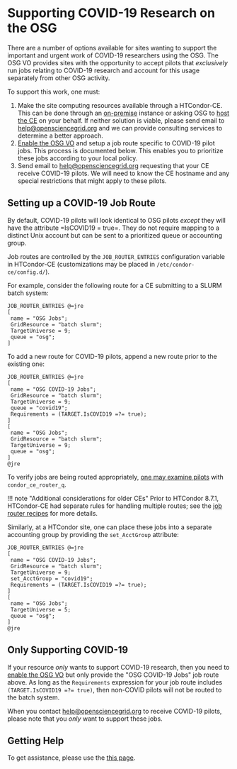 
Supporting COVID-19 Research on the OSG
=======================================

There are a number of options available for sites wanting to support the
important and urgent work of COVID-19 researchers using the OSG.  The OSG VO
provides sites with the opportunity to accept pilots that _exclusively_ run
jobs relating to COVID-19 research and account for this usage separately
from other OSG activity.

To support this work, one must:

1. Make the site computing resources available through a HTCondor-CE.  This
can be done through an [on-premise](/compute-element/install-htcondor-ce/)
instance or asking OSG to [host the CE](/compute-element/hosted-ce/) on your
behalf.  If neither solution is viable, please send email to
<help@opensciencegrid.org> and we can provide consulting services to determine
a better approach.
2. [Enable the OSG VO](/security/lcmaps-voms-authentication/#configuring-the-lcmaps-voms-plugin)
and setup a job route specific to COVID-19 pilot jobs.
This process is documented below.  This enables you to prioritize these jobs
according to your local policy.
3. Send email to <help@opensciencegrid.org> requesting that your CE receive
COVID-19 pilots.  We will need to know the CE hostname and any special
restrictions that might apply to these pilots.

Setting up a COVID-19 Job Route
-------------------------------

By default, COVID-19 pilots will look identical to OSG pilots _except_ they
will have the attribute =IsCOVID19 = true=.  They do not require mapping to
a distinct Unix account but can be sent to a prioritized queue or accounting
group.

Job routes are controlled by the `JOB_ROUTER_ENTRIES` configuration variable
in HTCondor-CE (customizations may be placed in `/etc/condor-ce/config.d/`).

For example, consider the following route for a CE submitting to a SLURM batch
system:

```
JOB_ROUTER_ENTRIES @=jre
[
 name = "OSG Jobs";
 GridResource = "batch slurm";
 TargetUniverse = 9;
 queue = "osg";
]
```

To add a new route for COVID-19 pilots, append a new route
prior to the existing one:

```hl_lines="2 3 4 5 6 7 8"
JOB_ROUTER_ENTRIES @=jre
[
 name = "OSG COVID-19 Jobs";
 GridResource = "batch slurm";
 TargetUniverse = 9;
 queue = "covid19";
 Requirements = (TARGET.IsCOVID19 =?= true);
]
[
 name = "OSG Jobs";
 GridResource = "batch slurm";
 TargetUniverse = 9;
 queue = "osg";
]
@jre
```

To verify jobs are being routed appropriately,
[one may examine pilots](compute-element/troubleshoot-htcondor-ce/#condor_ce_router_q)
with `condor_ce_router_q`.

!!! note "Additional considerations for older CEs"
    Prior to HTCondor 8.7.1, HTCondor-CE had separate rules for handling
    multiple routes; see the
    [job router recipes](/compute-element/job-router-recipes) for more
    details.

Similarly, at a HTCondor site, one can place these jobs into a
separate accounting group by providing the `set_AcctGroup` attribute:

```hl_lines="6"
JOB_ROUTER_ENTRIES @=jre
[
 name = "OSG COVID-19 Jobs";
 GridResource = "batch slurm";
 TargetUniverse = 9;
 set_AcctGroup = "covid19";
 Requirements = (TARGET.IsCOVID19 =?= true);
]
[
 name = "OSG Jobs";
 TargetUniverse = 5;
 queue = "osg";
]
@jre
```

Only Supporting COVID-19
------------------------

If your resource _only_ wants to support COVID-19 research, then you need
to [enable the OSG VO](/security/lcmaps-voms-authentication/#configuring-the-lcmaps-voms-plugin)
but only provide the "OSG COVID-19 Jobs" job route above.  As long as the
`Requirements` expression for your job route includes
`(TARGET.IsCOVID19 =?= true)`, then non-COVID pilots will not be routed
to the batch system.

When you contact <help@opensciencegrid.org> to receive COVID-19 pilots,
please note that you _only_ want to support these jobs.

Getting Help
------------

To get assistance, please use the [this page](/common/help).
